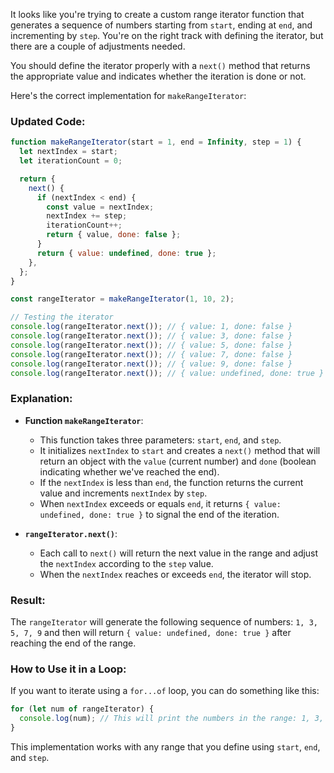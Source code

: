 It looks like you're trying to create a custom range iterator function that generates a sequence of numbers starting from `start`, ending at `end`, and incrementing by `step`. You're on the right track with defining the iterator, but there are a couple of adjustments needed.

You should define the iterator properly with a `next()` method that returns the appropriate value and indicates whether the iteration is done or not.

Here's the correct implementation for `makeRangeIterator`:

### Updated Code:

```js
function makeRangeIterator(start = 1, end = Infinity, step = 1) {
  let nextIndex = start;
  let iterationCount = 0;

  return {
    next() {
      if (nextIndex < end) {
        const value = nextIndex;
        nextIndex += step;
        iterationCount++;
        return { value, done: false };
      }
      return { value: undefined, done: true };
    },
  };
}

const rangeIterator = makeRangeIterator(1, 10, 2);

// Testing the iterator
console.log(rangeIterator.next()); // { value: 1, done: false }
console.log(rangeIterator.next()); // { value: 3, done: false }
console.log(rangeIterator.next()); // { value: 5, done: false }
console.log(rangeIterator.next()); // { value: 7, done: false }
console.log(rangeIterator.next()); // { value: 9, done: false }
console.log(rangeIterator.next()); // { value: undefined, done: true }
```

### Explanation:

- **Function `makeRangeIterator`**:
  - This function takes three parameters: `start`, `end`, and `step`.
  - It initializes `nextIndex` to `start` and creates a `next()` method that will return an object with the `value` (current number) and `done` (boolean indicating whether we've reached the end).
  - If the `nextIndex` is less than `end`, the function returns the current value and increments `nextIndex` by `step`.
  - When `nextIndex` exceeds or equals `end`, it returns `{ value: undefined, done: true }` to signal the end of the iteration.

- **`rangeIterator.next()`**:
  - Each call to `next()` will return the next value in the range and adjust the `nextIndex` according to the `step` value.
  - When the `nextIndex` reaches or exceeds `end`, the iterator will stop.

### Result:
The `rangeIterator` will generate the following sequence of numbers: `1, 3, 5, 7, 9` and then will return `{ value: undefined, done: true }` after reaching the end of the range.

### How to Use it in a Loop:

If you want to iterate using a `for...of` loop, you can do something like this:

```js
for (let num of rangeIterator) {
  console.log(num); // This will print the numbers in the range: 1, 3, 5, 7, 9
}
``` 

This implementation works with any range that you define using `start`, `end`, and `step`.